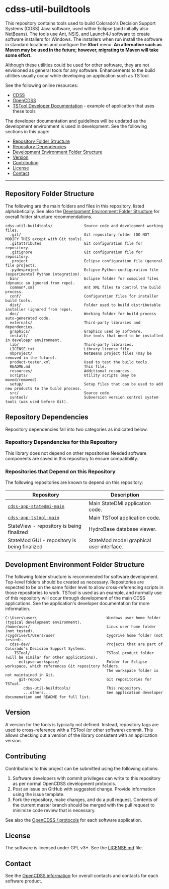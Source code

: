 # cdss-util-buildtools #

This repository contains tools used to build Colorado's Decision Support Systems (CDSS) Java software,
used within Eclipse (and initially also NetBeans).
The tools use Ant, NSIS, and Launch4J software to create software installers for Windows.
The installers when run install the software in standard locations and configure
the ***Start*** menu.
**An alternative such as Maven may be used in the future;
however, migrating to Maven will take some effort.**

Although these utilities could be used for other software,
they are not envisioned as general tools for any software.
Enhancements to the build utilities usually occur while developing an application such as TSTool.

See the following online resources:

* [CDSS](http://cdss.state.co.us)
* [OpenCDSS](http://learn.openwaterfoundation.org/cdss-website-opencdss/)
* [TSTool Developer Documentation](http://learn.openwaterfoundation.org/cdss-app-tstool-doc-dev/) - example of application that uses these tools

The developer documentation and guidelines will be updated as the development environment is used in development.  See the following sections in this page:

* [Repository Folder Structure](#repository-folder-structure)
* [Repository Dependencies](#repository-dependencies)
* [Development Environment Folder Structure](#development-environment-folder-structure)
* [Version](#version)
* [Contributing](#contributing)
* [License](#license)
* [Contact](#contact)

--------

## Repository Folder Structure ##

The following are the main folders and files in this repository, listed alphabetically.
See also the [Development Environment Folder Structure](#development-environment-folder-structure)
for overall folder structure recommendations.

```
cdss-util-buildtools/              Source code and development working files.
  .git/                            Git repository folder (DO NOT MODIFY THIS except with Git tools).
  .gitattributes                   Git configuration file for repository.
  .gitignore                       Git configuration file for repository.
  .project                         Eclipse configuration file (general file project).
  .pydevproject                    Eclipse Python configuration file (experimental Python integration).
  bin/                             Eclipse folder for compiled files (dynamic so ignored from repo).
  common*.xml                      Ant XML files to control the build process.
  conf/                            Configuration files for installer build tools.
  dist/                            Folder used to build distributable installer (ignored from repo).
  doc/                             Working folder for build process auto-generated code.
  externals/                       Third-party libraries and dependencies.
  graphics/                        Graphics used by software.
  install/                         Use tools that need to be installed in develoepr environment.
  lib/                             Third-party libraries.
  LICENSE.txt                      Library license file.
  nbproject/                       NetBeans project files (may be removed in the future).
  product-tester.xml               Used to test the build tools.
  README.md                        This file.
  resources/                       Additional resources.
  scripts/                         Utility scripts (may be moved/removed).
  setup/                           Setup files that can be used to add new products to the build process.
  src/                             Source code.
  svntool/                         Subversion version control system tools (was used before Git).
```

## Repository Dependencies ##

Repository dependencies fall into two categories as indicated below.

### Repository Dependencies for this Repository ###

This library does not depend on other repositories
Needed software components are saved in this repository
to ensure compatibility.

### Repositories that Depend on this Repository ###

The following repositories are known to depend on this repository:

|**Repository**|**Description**|
|----------------------------------------------------------------------------------------------------------------|----------------------------------------------------|
|[`cdss-app-statedmi-main`](https://github.com/OpenWaterFoundation/cdss-app-statedmi-main)                       |Main StateDMI application code.|
|[`cdss-app-tstool-main`](https://github.com/OpenWaterFoundation/cdss-app-tstool-main)                           |Main TSTool application code.|
|StateView - repository is being finalized                                                                       |HydroBase database viewer.|
|StateMod GUI - repository is being finalized                                                                    |StateMod model graphical user interface.|

## Development Environment Folder Structure ##

The following folder structure is recommended for software development.
Top-level folders should be created as necessary.
Repositories are expected to be on the same folder level to allow cross-referencing
scripts in those repositories to work.
TSTool is used as an example, and normally use of this repository will occur
through development of the main CDSS applications.
See the application's developer documentation for more information.

```
C:\Users\user\                               Windows user home folder (typical development environment).
/home/user/                                  Linux user home folder (not tested).
/cygdrive/C/Users/user                       Cygdrive home folder (not tested).
  cdss-dev/                                  Projects that are part of Colorado's Decision Support Systems.
    TSTool/                                  TSTool product folder (will be similar for other applications).
      eclipse-workspace/                     Folder for Eclipse workspace, which references Git repository folders.
                                             The workspace folder is not maintained in Git.
      git-repos/                             Git repositories for TSTool.
        cdss-util-buildtools/                This repository.
        ...others...                         See application developer documenation and README for full list.

```

## Version ##

A version for the tools is typically not defined.
Instead, repository tags are used to cross-reference with a TSTool (or other software) commit.
This allows checking out a version of the library consistent with an application version.

## Contributing ##

Contributions to this project can be submitted using the following options:

1. Software developers with commit privileges can write to this repository
as per normal OpenCDSS development protocols.
2. Post an issue on GitHub with suggested change.  Provide information using the issue template.
3. Fork the repository, make changes, and do a pull request.
Contents of the current master branch should be merged with the pull request to minimize
code review that is necessary.

See also the [OpenCDSS / protocols](http://learn.openwaterfoundation.org/cdss-website-opencdss/) for each software application.

## License ##

The software is licensed under GPL v3+.  See the [LICENSE.md](LICENSE.md) file.

## Contact ##

See the [OpenCDSS information](http://learn.openwaterfoundation.org/cdss-website-opencdss) for overall contacts and contacts for each software product.
